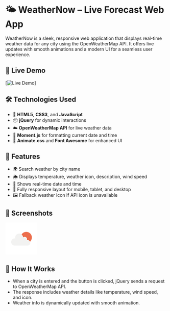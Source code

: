 # 🌤️ WeatherNow – Live Forecast Web App

WeatherNow is a sleek, responsive web application that displays real-time weather data for any city using the OpenWeatherMap API. It offers live updates with smooth animations and a modern UI for a seamless user experience.

## 🚀 Live Demo

[![Live Demo](https://weather-now-site.vercel.app/)]


## 🛠️ Technologies Used

- 🔧 **HTML5**, **CSS3**, and **JavaScript**
- 📦 **jQuery** for dynamic interactions
- ☁️ **OpenWeatherMap API** for live weather data
- 📅 **Moment.js** for formatting current date and time
- 🎨 **Animate.css** and **Font Awesome** for enhanced UI

## 📱 Features

- 🌍 Search weather by city name
- 🌦️ Displays temperature, weather icon, description, wind speed
- 📆 Shows real-time date and time
- 🔄 Fully responsive layout for mobile, tablet, and desktop
- 🖼️ Fallback weather icon if API icon is unavailable

## 📸 Screenshots

![Screenshot](fallback.png)

## 🧠 How It Works

- When a city is entered and the button is clicked, jQuery sends a request to OpenWeatherMap API.
- The response includes weather details like temperature, wind speed, and icon.
- Weather info is dynamically updated with smooth animation.
  
